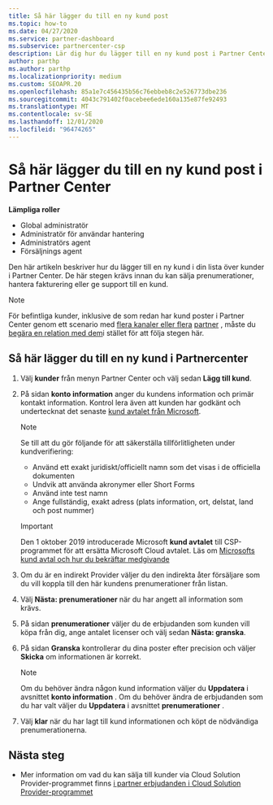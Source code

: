```yaml
---
title: Så här lägger du till en ny kund post
ms.topic: how-to
ms.date: 04/27/2020
ms.service: partner-dashboard
ms.subservice: partnercenter-csp
description: Lär dig hur du lägger till en ny kund post i Partner Center. Sedan kan du sälja kund prenumerationer, hantera fakturering eller ge kund support.
author: parthp
ms.author: parthp
ms.localizationpriority: medium
ms.custom: SEOAPR.20
ms.openlocfilehash: 85a1e7c456435b56c76ebbeb8c2e526773dbe236
ms.sourcegitcommit: 4043c791402f0acebee6ede160a135e87fe92493
ms.translationtype: MT
ms.contentlocale: sv-SE
ms.lasthandoff: 12/01/2020
ms.locfileid: "96474265"
---
```

# <a name="how-to-add-a-new-customer-record-in-partner-center"></a>Så här lägger du till en ny kund post i Partner Center


**Lämpliga roller**

- Global administratör
- Administratör för användar hantering
- Administratörs agent
- Försäljnings agent

Den här artikeln beskriver hur du lägger till en ny kund i din lista över kunder i Partner Center. De här stegen krävs innan du kan sälja prenumerationer, hantera fakturering eller ge support till en kund.

>[!NOTE]
>För befintliga kunder, inklusive de som redan har kund poster i Partner Center genom ett scenario med [flera kanaler eller flera](multichannel.md) [partner](multipartner.md) , måste du [begära en relation med dem](request-a-relationship-with-a-customer.md)i stället för att följa stegen här.

## <a name="to-add-a-new-customer-in-partner-center"></a>Så här lägger du till en ny kund i Partnercenter

1. Välj **kunder** från menyn Partner Center och välj sedan **Lägg till kund**.

2. På sidan **konto information** anger du kundens information och primär kontakt information. Kontrol lera även att kunden har godkänt och undertecknat det senaste [kund avtalet från Microsoft](agreements.md).

   >[!NOTE]
   >
   >Se till att du gör följande för att säkerställa tillförlitligheten under kundverifiering:
   >
   >- Använd ett exakt juridiskt/officiellt namn som det visas i de officiella dokumenten
   >- Undvik att använda akronymer eller Short Forms
   >- Använd inte test namn
   >- Ange fullständig, exakt adress (plats information, ort, delstat, land och post nummer)

   >[!IMPORTANT]
   > Den 1 oktober 2019 introducerade Microsoft **kund avtalet** till CSP-programmet för att ersätta Microsoft Cloud avtalet. Läs om [Microsofts kund avtal och hur du bekräftar medgivande](confirm-customer-agreement.md)
  
3. Om du är en indirekt Provider väljer du den indirekta åter försäljare som du vill koppla till den här kundens prenumerationer från listan.

4. Välj **Nästa: prenumerationer** när du har angett all information som krävs.

5. På sidan **prenumerationer** väljer du de erbjudanden som kunden vill köpa från dig, ange antalet licenser och välj sedan **Nästa: granska**.

6. På sidan **Granska** kontrollerar du dina poster efter precision och väljer **Skicka** om informationen är korrekt.

   >[!NOTE]
   >Om du behöver ändra någon kund information väljer du **Uppdatera** i avsnittet **konto information** . Om du behöver ändra de erbjudanden som du har valt väljer du **Uppdatera** i avsnittet **prenumerationer** .

7. Välj **klar** när du har lagt till kund informationen och köpt de nödvändiga prenumerationerna.

## <a name="next-steps"></a>Nästa steg

- Mer information om vad du kan sälja till kunder via Cloud Solution Provider-programmet finns [i partner erbjudanden i Cloud Solution Provider-programmet](csp-offers.md)

